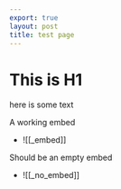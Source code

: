 ```yaml
---
export: true 
layout: post
title: test page
---
```


# This is H1

here is some text

A working embed

- ![[_embed]]

Should be an empty embed

- ![[_no_embed]]
